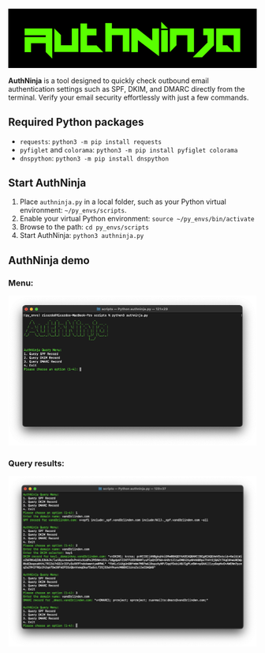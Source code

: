 ![IMAGE](authninja-demo/authninja-logo.png)

**AuthNinja** is a tool designed to quickly check outbound email authentication settings such as SPF, DKIM, and DMARC directly from the terminal. Verify your email security effortlessly with just a few commands.

## Required Python packages
- `requests`: `python3 -m pip install requests`
- `pyfiglet` and `colorama`: `python3 -m pip install pyfiglet colorama`
- `dnspython`: `python3 -m pip install dnspython`

## Start AuthNinja
1. Place `authninja.py` in a local folder, such as your Python virtual environment: `~/py_envs/scripts`.
2. Enable your virtual Python environment: `source ~/py_envs/bin/activate`
3. Browse to the path: `cd py_envs/scripts`
4. Start AuthNinja: `python3 authninja.py`

## AuthNinja demo
### Menu:
![IMAGE](authninja-demo/authninja-menu.png)

### Query results:
![IMAGE](authninja-demo/authninja-query.png)

